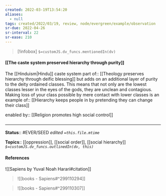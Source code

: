 ```yaml
---
created: 2022-03-19T13:54:20 
aliases:
  - null
tags: created/2022/03/19, review, node/evergreen/example/observation
sr-due: 2022-04-26
sr-interval: 22
sr-ease: 210
---
```

> [!infobox]
`$=customJS.dv_funcs.mentionedIn(dv)`

#### [[The caste system preserved hierarchy through purity]] 

The [[Hinduism|Hindu]] caste system 
part of:: [[Theology preserves hierarchy through deific blessing]]
but adds on an additional layer of purity to the deity ordained classes.
This means that not only are the lowest classes lesser in the eyes of the gods, they are unclean and contagious.
Making loss of your class possible by mere contact with lower classes is an
example of:: [[Hierarchy keeps people in by pretending they can change their class]]

enabled by:: [[Religion promotes high social control]]

### <hr class="footnote"/>

**Status**:: #EVER/SEED 
*edited `=this.file.mtime`*

**Topics**:: [[oppression]], [[social order]], [[social hierarchy]]
*`$=customJS.dv_funcs.outlinedIn(dv, this)`*

#### References

![[Sapiens by Yuval Noah Harari#citation]]

> ![[books - Sapiens#^299110294]]

> ![[books - Sapiens#^299110307]]
